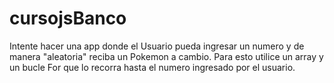 # cursojsBanco
Intente hacer una app donde el Usuario pueda ingresar un numero y de manera "aleatoria" reciba un Pokemon a cambio.
Para esto utilice un array y un bucle For que lo recorra hasta el numero ingresado por el usuario.
